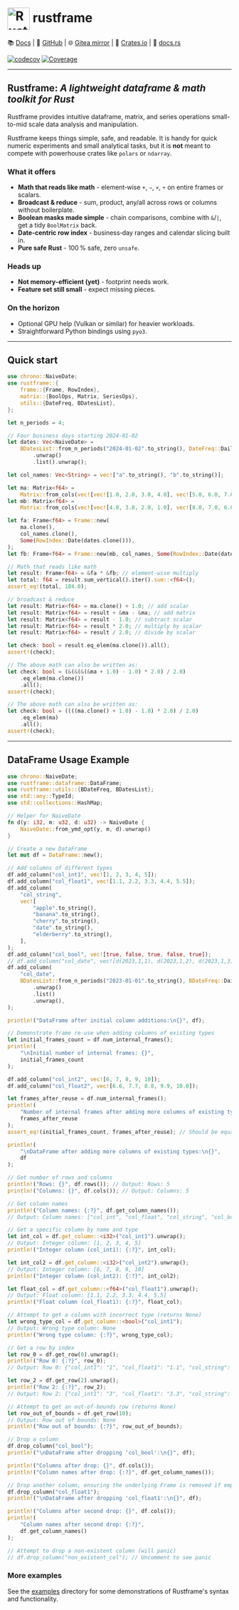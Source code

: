 # <img align="center" alt="Rustframe" src=".github/rustframe_logo.png" height="50" /> rustframe

<!-- though the centre tag doesn't work as it would noramlly, it achieves the desired effect -->

📚 [Docs](https://magnus167.github.io/rustframe/) | 🐙 [GitHub](https://github.com/Magnus167/rustframe) | 🌐 [Gitea mirror](https://gitea.nulltech.uk/Magnus167/rustframe) | 🦀 [Crates.io](https://crates.io/crates/rustframe) | 🔖 [docs.rs](https://docs.rs/rustframe/latest/rustframe/)

<!-- [![Last commit](https://img.shields.io/endpoint?url=https://magnus167.github.io/rustframe/rustframe/last-commit-date.json)](https://github.com/Magnus167/rustframe) -->

[![codecov](https://codecov.io/gh/Magnus167/rustframe/graph/badge.svg?token=J7ULJEFTVI)](https://codecov.io/gh/Magnus167/rustframe)
[![Coverage](https://img.shields.io/endpoint?url=https://magnus167.github.io/rustframe/docs/tarpaulin-badge.json)](https://magnus167.github.io/rustframe/docs/tarpaulin-report.html)

---

## Rustframe: _A lightweight dataframe & math toolkit for Rust_

Rustframe provides intuitive dataframe, matrix, and series operations small-to-mid scale data analysis and manipulation.

Rustframe keeps things simple, safe, and readable. It is handy for quick numeric experiments and small analytical tasks, but it is **not** meant to compete with powerhouse crates like `polars` or `ndarray`.

### What it offers

- **Math that reads like math** - element‑wise `+`, `−`, `×`, `÷` on entire frames or scalars.
- **Broadcast & reduce** - sum, product, any/all across rows or columns without boilerplate.
- **Boolean masks made simple** - chain comparisons, combine with `&`/`|`, get a tidy `BoolMatrix` back.
- **Date‑centric row index** - business‑day ranges and calendar slicing built in.
- **Pure safe Rust** - 100 % safe, zero `unsafe`.

### Heads up

- **Not memory‑efficient (yet)** - footprint needs work.
- **Feature set still small** - expect missing pieces.

### On the horizon

- Optional GPU help (Vulkan or similar) for heavier workloads.
- Straightforward Python bindings using `pyo3`.

---

## Quick start

```rust
use chrono::NaiveDate;
use rustframe::{
    frame::{Frame, RowIndex},
    matrix::{BoolOps, Matrix, SeriesOps},
    utils::{DateFreq, BDatesList},
};

let n_periods = 4;

// Four business days starting 2024‑01‑02
let dates: Vec<NaiveDate> =
    BDatesList::from_n_periods("2024-01-02".to_string(), DateFreq::Daily, n_periods)
        .unwrap()
        .list().unwrap();

let col_names: Vec<String> = vec!["a".to_string(), "b".to_string()];

let ma: Matrix<f64> =
    Matrix::from_cols(vec![vec![1.0, 2.0, 3.0, 4.0], vec![5.0, 6.0, 7.0, 8.0]]);
let mb: Matrix<f64> =
    Matrix::from_cols(vec![vec![4.0, 3.0, 2.0, 1.0], vec![8.0, 7.0, 6.0, 5.0]]);

let fa: Frame<f64> = Frame::new(
    ma.clone(),
    col_names.clone(),
    Some(RowIndex::Date(dates.clone())),
);
let fb: Frame<f64> = Frame::new(mb, col_names, Some(RowIndex::Date(dates)));

// Math that reads like math
let result: Frame<f64> = &fa * &fb; // element‑wise multiply
let total: f64 = result.sum_vertical().iter().sum::<f64>();
assert_eq!(total, 184.0);

// broadcast & reduce
let result: Matrix<f64> = ma.clone() + 1.0; // add scalar
let result: Matrix<f64> = result + &ma - &ma; // add matrix
let result: Matrix<f64> = result - 1.0; // subtract scalar
let result: Matrix<f64> = result * 2.0; // multiply by scalar
let result: Matrix<f64> = result / 2.0; // divide by scalar

let check: bool = result.eq_elem(ma.clone()).all();
assert!(check);

// The above math can also be written as:
let check: bool = (&(&(&(&ma + 1.0) - 1.0) * 2.0) / 2.0)
    .eq_elem(ma.clone())
    .all();
assert!(check);

// The above math can also be written as:
let check: bool = ((((ma.clone() + 1.0) - 1.0) * 2.0) / 2.0)
    .eq_elem(ma)
    .all();
assert!(check);


```

---

## DataFrame Usage Example

```rust
use chrono::NaiveDate;
use rustframe::dataframe::DataFrame;
use rustframe::utils::{BDateFreq, BDatesList};
use std::any::TypeId;
use std::collections::HashMap;

// Helper for NaiveDate
fn d(y: i32, m: u32, d: u32) -> NaiveDate {
    NaiveDate::from_ymd_opt(y, m, d).unwrap()
}

// Create a new DataFrame
let mut df = DataFrame::new();

// Add columns of different types
df.add_column("col_int1", vec![1, 2, 3, 4, 5]);
df.add_column("col_float1", vec![1.1, 2.2, 3.3, 4.4, 5.5]);
df.add_column(
    "col_string",
    vec![
        "apple".to_string(),
        "banana".to_string(),
        "cherry".to_string(),
        "date".to_string(),
        "elderberry".to_string(),
    ],
);
df.add_column("col_bool", vec![true, false, true, false, true]);
// df.add_column("col_date", vec![d(2023,1,1), d(2023,1,2), d(2023,1,3), d(2023,1,4), d(2023,1,5)]);
df.add_column(
    "col_date",
    BDatesList::from_n_periods("2023-01-01".to_string(), BDateFreq::Daily, 5)
        .unwrap()
        .list()
        .unwrap(),
);

println!("DataFrame after initial column additions:\n{}", df);

// Demonstrate frame re-use when adding columns of existing types
let initial_frames_count = df.num_internal_frames();
println!(
    "\nInitial number of internal frames: {}",
    initial_frames_count
);

df.add_column("col_int2", vec![6, 7, 8, 9, 10]);
df.add_column("col_float2", vec![6.6, 7.7, 8.8, 9.9, 10.0]);

let frames_after_reuse = df.num_internal_frames();
println!(
    "Number of internal frames after adding more columns of existing types: {}",
    frames_after_reuse
);
assert_eq!(initial_frames_count, frames_after_reuse); // Should be equal, demonstrating re-use

println!(
    "\nDataFrame after adding more columns of existing types:\n{}",
    df
);

// Get number of rows and columns
println!("Rows: {}", df.rows()); // Output: Rows: 5
println!("Columns: {}", df.cols()); // Output: Columns: 5

// Get column names
println!("Column names: {:?}", df.get_column_names());
// Output: Column names: ["col_int", "col_float", "col_string", "col_bool", "col_date"]

// Get a specific column by name and type
let int_col = df.get_column::<i32>("col_int1").unwrap();
// Output: Integer column: [1, 2, 3, 4, 5]
println!("Integer column (col_int1): {:?}", int_col);

let int_col2 = df.get_column::<i32>("col_int2").unwrap();
// Output: Integer column: [6, 7, 8, 9, 10]
println!("Integer column (col_int2): {:?}", int_col2);

let float_col = df.get_column::<f64>("col_float1").unwrap();
// Output: Float column: [1.1, 2.2, 3.3, 4.4, 5.5]
println!("Float column (col_float1): {:?}", float_col);

// Attempt to get a column with incorrect type (returns None)
let wrong_type_col = df.get_column::<bool>("col_int1");
// Output: Wrong type column: None
println!("Wrong type column: {:?}", wrong_type_col);

// Get a row by index
let row_0 = df.get_row(0).unwrap();
println!("Row 0: {:?}", row_0);
// Output: Row 0: {"col_int1": "1", "col_float1": "1.1", "col_string": "apple", "col_bool": "true", "col_date": "2023-01-01", "col_int2": "6", "col_float2": "6.6"}

let row_2 = df.get_row(2).unwrap();
println!("Row 2: {:?}", row_2);
// Output: Row 2: {"col_int1": "3", "col_float1": "3.3", "col_string": "cherry", "col_bool": "true", "col_date": "2023-01-03", "col_int2": "8", "col_float2": "8.8"}

// Attempt to get an out-of-bounds row (returns None)
let row_out_of_bounds = df.get_row(10);
// Output: Row out of bounds: None
println!("Row out of bounds: {:?}", row_out_of_bounds);

// Drop a column
df.drop_column("col_bool");
println!("\nDataFrame after dropping 'col_bool':\n{}", df);

println!("Columns after drop: {}", df.cols());
println!("Column names after drop: {:?}", df.get_column_names());

// Drop another column, ensuring the underlying Frame is removed if empty
df.drop_column("col_float1");
println!("\nDataFrame after dropping 'col_float1':\n{}", df);

println!("Columns after second drop: {}", df.cols());
println!(
    "Column names after second drop: {:?}",
    df.get_column_names()
);

// Attempt to drop a non-existent column (will panic)
// df.drop_column("non_existent_col"); // Uncomment to see panic
```

### More examples

See the [examples](./examples/) directory for some demonstrations of Rustframe's syntax and functionality.
